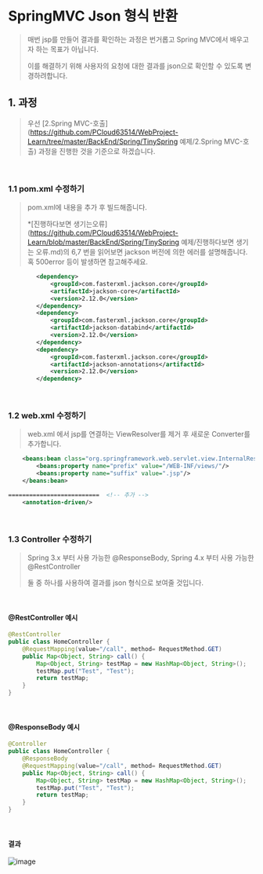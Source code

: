 # SpringMVC Json 형식 반환

> 매번 jsp를 만들어 결과를 확인하는 과정은 번거롭고 Spring MVC에서 배우고자 하는 목표가 아닙니다.
>
> 이를 해결하기 위해 사용자의 요청에 대한 결과를 json으로 확인할 수 있도록 변경하려합니다.



## 1. 과정

> 우선 [2.Spring MVC-호출](https://github.com/PCloud63514/WebProject-Learn/tree/master/BackEnd/Spring/TinySpring 예제/2.Spring MVC-호출)  과정을 진행한 것을 기준으로 하겠습니다.

​     

### 1.1 pom.xml 수정하기

> pom.xml에 내용을 추가 후 빌드해줍니다.
>
> *[진행하다보면 생기는오류](https://github.com/PCloud63514/WebProject-Learn/blob/master/BackEnd/Spring/TinySpring 예제/진행하다보면 생기는 오류.md)의 6,7 번을 읽어보면 jackson 버전에 의한 에러를 설명해줍니다. 혹 500error 등이 발생하면 참고해주세요.

```xml
        <dependency>
            <groupId>com.fasterxml.jackson.core</groupId>
            <artifactId>jackson-core</artifactId>
            <version>2.12.0</version>
        </dependency>
        <dependency>
            <groupId>com.fasterxml.jackson.core</groupId>
            <artifactId>jackson-databind</artifactId>
            <version>2.12.0</version>
        </dependency>
        <dependency>
            <groupId>com.fasterxml.jackson.core</groupId>
            <artifactId>jackson-annotations</artifactId>
            <version>2.12.0</version>
        </dependency>
```

​     

### 1.2 web.xml 수정하기

> web.xml 에서 jsp를 연결하는  ViewResolver를 제거 후 새로운 Converter를 추가합니다.

```xml
    <beans:bean class="org.springframework.web.servlet.view.InternalResourceViewResolver"> <!-- 제거 -->
        <beans:property name="prefix" value="/WEB-INF/views/"/>
        <beans:property name="suffix" value=".jsp"/>
    </beans:bean>

==========================  <!-- 추가 -->
    <annotation-driven/>
```

​        

### 1.3 Controller 수정하기

> Spring 3.x 부터 사용 가능한 @ResponseBody, Spring 4.x 부터 사용 가능한 @RestController
>
> 둘 중 하나를 사용하여 결과를 json 형식으로 보여줄 것입니다.

​    

#### @RestController 예시

```java
@RestController
public class HomeController {
    @RequestMapping(value="/call", method= RequestMethod.GET)
    public Map<Object, String> call() {
        Map<Object, String> testMap = new HashMap<Object, String>();
        testMap.put("Test", "Test");
        return testMap;
    }
}
```

​     

#### @ResponseBody 예시

```java
@Controller
public class HomeController {
	@ResponseBody
    @RequestMapping(value="/call", method= RequestMethod.GET)
    public Map<Object, String> call() {
        Map<Object, String> testMap = new HashMap<Object, String>();
        testMap.put("Test", "Test");
        return testMap;
    }
}
```

​      

#### 결과

![image](https://user-images.githubusercontent.com/22608825/100642794-96915400-337c-11eb-9ee8-74a14cce1942.png)